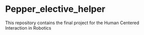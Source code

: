 # Pepper_elective_helper
This repository contains the final project for the Human Centered Interaction in Robotics

